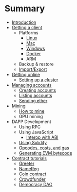 # Summary

* [Introduction](README.md)
* [Getting a client](getting_a_client.md)
   * Platforms
       * [Linux](installing_linux.md)
       * [Mac](installing_mac.md)
       * [Windows](installing_windows.md)
       * [Docker](using_docker.md)
       * ARM
   * Backup & restore
   * [Import/Export](import_export.md)
* [Getting online](getting_online.md)
   * [Setting up a cluster](setting_up_a_cluster.md)
* [Managing accounts](managing_accounts.md)
   * [Creating accounts](creating_accounts.md)
   * [Listing accounts](listing_accounts.md)
   * [Sending ether](sending_ether.md)
* [Mining](mining.md)
   * [How to mine](how_to_mine.md)
   * GPU mining
* DAPP Development
  * Using RPC
  * Using JavaScript
     * [Interop with ABI](interop_with_abi.md)
  * [Using Solidity](intro_to_solidity.md)
  * [Opcodes, costs, and gas](opcodes,_costs,_and_gas.md)
  * [Generating EVM bytecode](generating_evm_bytecode.md)
* [Contract tutorials](contract_tutorials.md)
   * [Greeter](contract_greeter.md)
   * [NameReg](contract_namereg.md)
   * [Coin contract](contract_coin.md)
   * [Crowdfunder](contract_crowdfunder.md)
   * [Democracy DAO](contract_democracy.md)